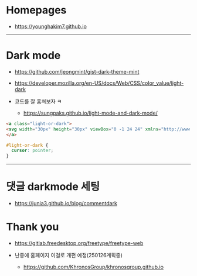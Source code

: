 # Homepages

- https://younghakim7.github.io

<hr />

# Dark mode
- https://github.com/jeongmint/gist-dark-theme-mint
- https://developer.mozilla.org/en-US/docs/Web/CSS/color_value/light-dark

- 코드를 잘 훔쳐보자 ㅋ
  - https://sungpaks.github.io/light-mode-and-dark-mode/

```html
<a class="light-or-dark">
<svg width="30px" height="30px" viewBox="0 -1 24 24" xmlns="http://www.w3.org/2000/svg"><path d="M12 2.2a9.8 9.8 0 1 0 9.8 9.8A9.81 9.81 0 0 0 12 2.2zM3.2 12A8.81 8.81 0 0 1 12 3.2v17.6A8.81 8.81 0 0 1 3.2 12z" stroke="currentColor" fill="currentColor"></path><path fill="none" d="M0 0h24v24H0z"></path></svg>
</a>
```

```css
#light-or-dark {
  cursor: pointer;
}
```

<hr />

# 댓글 darkmode 세팅
- https://junia3.github.io/blog/commentdark 

# Thank you
- https://gitlab.freedesktop.org/freetype/freetype-web

- 난중에 홈페이지 이걸로 개편 예정(250126계획중)
  - https://github.com/KhronosGroup/khronosgroup.github.io

